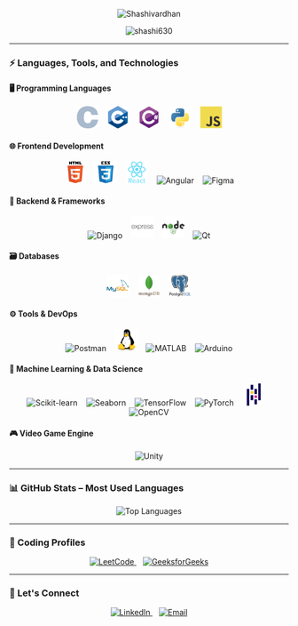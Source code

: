 <p align="center">
  <img src="https://github.com/user-attachments/assets/09556711-eef6-47ba-adcb-29559043f041" 
       alt="Shashivardhan" 
       width="900" />
</p>


<p align="center">
  <img src="https://komarev.com/ghpvc/?username=shashi630&label=Profile%20views&color=0e75b6&style=flat" alt="shashi630" />
</p>

---

### ⚡ Languages, Tools, and Technologies

#### 🖥️ Programming Languages
<p align="center">
  <img src="https://raw.githubusercontent.com/devicons/devicon/master/icons/c/c-original.svg" alt="C" width="40" height="40"/>
  &nbsp;&nbsp;
  <img src="https://raw.githubusercontent.com/devicons/devicon/master/icons/cplusplus/cplusplus-original.svg" alt="C++" width="40" height="40"/>
  &nbsp;&nbsp;
  <img src="https://raw.githubusercontent.com/devicons/devicon/master/icons/csharp/csharp-original.svg" alt="C#" width="40" height="40"/>
  &nbsp;&nbsp;
  <img src="https://raw.githubusercontent.com/devicons/devicon/master/icons/python/python-original.svg" alt="Python" width="40" height="40"/>
  &nbsp;&nbsp;
  <img src="https://raw.githubusercontent.com/devicons/devicon/master/icons/javascript/javascript-original.svg" alt="JavaScript" width="40" height="40"/>
</p>

#### 🌐 Frontend Development
<p align="center">
  <img src="https://raw.githubusercontent.com/devicons/devicon/master/icons/html5/html5-original-wordmark.svg" alt="HTML5" width="40" height="40"/>
  &nbsp;&nbsp;
  <img src="https://raw.githubusercontent.com/devicons/devicon/master/icons/css3/css3-original-wordmark.svg" alt="CSS3" width="40" height="40"/>
  &nbsp;&nbsp;
  <img src="https://raw.githubusercontent.com/devicons/devicon/master/icons/react/react-original-wordmark.svg" alt="React" width="40" height="40"/>
  &nbsp;&nbsp;
  <img src="https://angular.io/assets/images/logos/angular/angular.svg" alt="Angular" width="40" height="40"/>
  &nbsp;&nbsp;
  <img src="https://www.vectorlogo.zone/logos/figma/figma-icon.svg" alt="Figma" width="40" height="40"/>
</p>

#### 🧩 Backend & Frameworks
<p align="center">
  <img src="https://cdn.worldvectorlogo.com/logos/django.svg" alt="Django" width="40" height="40"/>
  &nbsp;&nbsp;
  <img src="https://raw.githubusercontent.com/devicons/devicon/master/icons/express/express-original-wordmark.svg" alt="Express" width="40" height="40"/>
  &nbsp;&nbsp;
  <img src="https://raw.githubusercontent.com/devicons/devicon/master/icons/nodejs/nodejs-original-wordmark.svg" alt="Node.js" width="40" height="40"/>
  &nbsp;&nbsp;
  <img src="https://upload.wikimedia.org/wikipedia/commons/0/0b/Qt_logo_2016.svg" alt="Qt" width="40" height="40"/>
</p>

#### 🗃️ Databases
<p align="center">
  <img src="https://raw.githubusercontent.com/devicons/devicon/master/icons/mysql/mysql-original-wordmark.svg" alt="MySQL" width="40" height="40"/>
  &nbsp;&nbsp;
  <img src="https://raw.githubusercontent.com/devicons/devicon/master/icons/mongodb/mongodb-original-wordmark.svg" alt="MongoDB" width="40" height="40"/>
  &nbsp;&nbsp;
  <img src="https://raw.githubusercontent.com/devicons/devicon/master/icons/postgresql/postgresql-original-wordmark.svg" alt="PostgreSQL" width="40" height="40"/>
</p>

#### ⚙️ Tools & DevOps
<p align="center">
  <img src="https://www.vectorlogo.zone/logos/getpostman/getpostman-icon.svg" alt="Postman" width="40" height="40"/>
  &nbsp;&nbsp;
  <img src="https://raw.githubusercontent.com/devicons/devicon/master/icons/linux/linux-original.svg" alt="Linux" width="40" height="40"/>
  &nbsp;&nbsp;
  <img src="https://upload.wikimedia.org/wikipedia/commons/2/21/Matlab_Logo.png" alt="MATLAB" width="40" height="40"/>
  &nbsp;&nbsp;
  <img src="https://cdn.worldvectorlogo.com/logos/arduino-1.svg" alt="Arduino" width="40" height="40"/>
</p>

#### 🤖 Machine Learning & Data Science
<p align="center">
  <img src="https://upload.wikimedia.org/wikipedia/commons/0/05/Scikit_learn_logo_small.svg" alt="Scikit-learn" width="40" height="40"/>
  &nbsp;&nbsp;
  <img src="https://seaborn.pydata.org/_images/logo-mark-lightbg.svg" alt="Seaborn" width="40" height="40"/>
  &nbsp;&nbsp;
  <img src="https://www.vectorlogo.zone/logos/tensorflow/tensorflow-icon.svg" alt="TensorFlow" width="40" height="40"/>
  &nbsp;&nbsp;
  <img src="https://www.vectorlogo.zone/logos/pytorch/pytorch-icon.svg" alt="PyTorch" width="40" height="40"/>
  &nbsp;&nbsp;
  <img src="https://raw.githubusercontent.com/devicons/devicon/master/icons/pandas/pandas-original.svg" alt="Pandas" width="40" height="40"/>
  &nbsp;&nbsp;
  <img src="https://www.vectorlogo.zone/logos/opencv/opencv-icon.svg" alt="OpenCV" width="40" height="40"/>
</p>

#### 🎮 Video Game Engine
<p align="center">
  <img src="https://www.vectorlogo.zone/logos/unity3d/unity3d-icon.svg" alt="Unity" width="40" height="40"/>
</p>

---

### 📊 GitHub Stats – Most Used Languages

<p align="center">
  <img src="https://github-readme-stats.vercel.app/api/top-langs/?username=shashi630&layout=compact&theme=default" alt="Top Languages" />
</p>

---

### 📘 Coding Profiles

<p align="center">
  <a href="https://leetcode.com/u/shashiivardhan_/" target="_blank">
    <img src="https://raw.githubusercontent.com/rahuldkjain/github-profile-readme-generator/master/src/images/icons/Social/leet-code.svg" alt="LeetCode" height="30" width="40" />
  </a>
  &nbsp;&nbsp;
  <a href="https://www.geeksforgeeks.org/user/shashivard9bi2/" target="_blank">
    <img src="https://raw.githubusercontent.com/rahuldkjain/github-profile-readme-generator/master/src/images/icons/Social/geeks-for-geeks.svg" alt="GeeksforGeeks" height="30" width="40" />
  </a>
</p>

---

### 🤝 Let's Connect

<p align="center">
  <a href="https://www.linkedin.com/in/shashivardhan-b-814984188/" target="_blank">
    <img src="https://raw.githubusercontent.com/rahuldkjain/github-profile-readme-generator/master/src/images/icons/Social/linked-in-alt.svg" alt="LinkedIn" height="30" width="40" />
  </a>
  &nbsp;&nbsp;
  <a href="mailto:shashivardhanbheem@gmail.com" target="_blank">
    <img src="https://upload.wikimedia.org/wikipedia/commons/4/4e/Mail_%28iOS%29.svg" alt="Email" height="30" width="40"/>
  </a>
</p>
